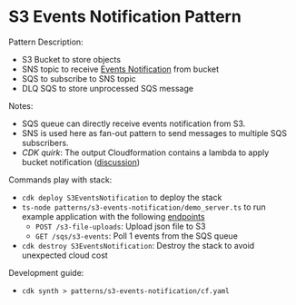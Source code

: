 # S3 Events Notification Pattern

Pattern Description:
- S3 Bucket to store objects
- SNS topic to receive [Events Notification](https://docs.aws.amazon.com/AmazonS3/latest/userguide/EventNotifications.html) from bucket
- SQS to subscribe to SNS topic
- DLQ SQS to store unprocessed SQS message

Notes:
- SQS queue can directly receive events notification from S3.
- SNS is used here as fan-out pattern to send messages to multiple SQS subscribers.
- _CDK quirk_: The output Cloudformation contains a lambda to apply bucket notification ([discussion](https://github.com/aws/aws-cdk/issues/9890))

Commands play with stack:
- `cdk deploy S3EventsNotification` to deploy the stack
- `ts-node patterns/s3-events-notification/demo_server.ts` to run example application with the following [endpoints](./demo_requests.http)
  - `POST /s3-file-uploads`: Upload json file to S3
  - `GET /sqs/s3-events`: Poll 1 events from the SQS queue
- `cdk destroy S3EventsNotification`: Destroy the stack to avoid unexpected cloud cost

Development guide:
- `cdk synth > patterns/s3-events-notification/cf.yaml`


